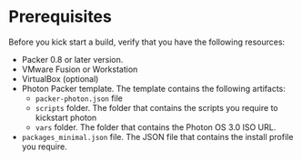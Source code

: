 # Prerequisites

Before you kick start a build, verify that you have the following resources:

- Packer 0.8 or later version.
- VMware Fusion or Workstation
- VirtualBox (optional)
- Photon Packer template. The template contains the following artifacts:
    - `packer-photon.json` file
    - `scripts` folder. The folder that contains the scripts you require to kickstart photon
    - `vars` folder. The folder that contains the Photon OS 3.0 ISO URL.
- `packages_minimal.json` file. The JSON file that contains the install profile you require.